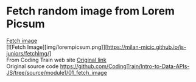# Fetch random image from Lorem Picsum
[Fetch image](https://milan-micic.github.io/js-juniors/fetchImg/)  
[![Fetch Image][img/lorempicsum.png]][https://milan-micic.github.io/js-juniors/fetchImg/]  
From Coding Train web site [Original link](https://thecodingtrain.com/Courses/data-and-apis/1.1-fetch.html)  
Original source code https://github.com/CodingTrain/Intro-to-Data-APIs-JS/tree/source/module1/01_fetch_image  

